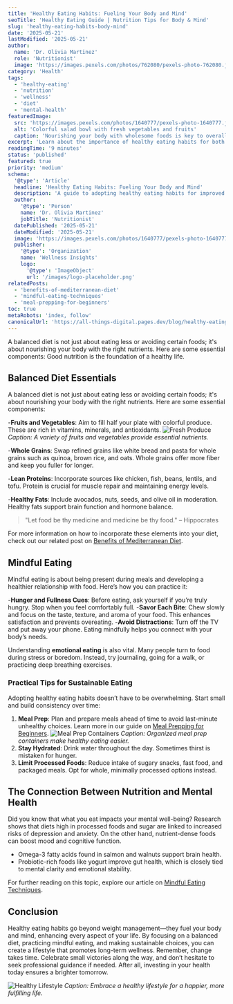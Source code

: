 ```yaml
---
title: 'Healthy Eating Habits: Fueling Your Body and Mind'
seoTitle: 'Healthy Eating Guide | Nutrition Tips for Body & Mind'
slug: 'healthy-eating-habits-body-mind'
date: '2025-05-21'
lastModified: '2025-05-21'
author:
  name: 'Dr. Olivia Martinez'
  role: 'Nutritionist'
  image: 'https://images.pexels.com/photos/762080/pexels-photo-762080.jpeg?auto=compress&cs=tinysrgb&w=1260&h=750&dpr=2'
category: 'Health'
tags:
  - 'healthy-eating'
  - 'nutrition'
  - 'wellness'
  - 'diet'
  - 'mental-health'
featuredImage:
  src: 'https://images.pexels.com/photos/1640777/pexels-photo-1640777.jpeg?auto=compress&cs=tinysrgb&w=1260&h=750&dpr=2'
  alt: 'Colorful salad bowl with fresh vegetables and fruits'
  caption: 'Nourishing your body with wholesome foods is key to overall health.'
excerpt: 'Learn about the importance of healthy eating habits for both physical and mental well-being. This guide provides practical tips on balanced diets, mindful eating, and making sustainable food choices.'
readingTime: '9 minutes'
status: 'published'
featured: true
priority: 'medium'
schema:
  '@type': 'Article'
  headline: 'Healthy Eating Habits: Fueling Your Body and Mind'
  description: 'A guide to adopting healthy eating habits for improved physical and mental health.'
  author:
    '@type': 'Person'
    name: 'Dr. Olivia Martinez'
    jobTitle: 'Nutritionist'
  datePublished: '2025-05-21'
  dateModified: '2025-05-21'
  image: 'https://images.pexels.com/photos/1640777/pexels-photo-1640777.jpeg?auto=compress&cs=tinysrgb&w=1260&h=750&dpr=2'
  publisher:
    '@type': 'Organization'
    name: 'Wellness Insights'
    logo:
      '@type': 'ImageObject'
      url: '/images/logo-placeholder.png'
relatedPosts:
  - 'benefits-of-mediterranean-diet'
  - 'mindful-eating-techniques'
  - 'meal-prepping-for-beginners'
toc: true
metaRobots: 'index, follow'
canonicalUrl: 'https://all-things-digital.pages.dev/blog/healthy-eating-habits-body-mind'
---
```


A balanced diet is not just about eating less or avoiding certain foods; it's about nourishing your body with the right nutrients. Here are some essential components: Good nutrition is the foundation of a healthy life.

## Balanced Diet Essentials

A balanced diet is not just about eating less or avoiding certain foods; it's about nourishing your body with the right nutrients. Here are some essential components:

-**Fruits and Vegetables**: Aim to fill half your plate with colorful produce. These are rich in vitamins, minerals, and antioxidants.
![Fresh Produce](https://images.pexels.com/photos/461198/pexels-photo-461198.jpeg?auto=compress&cs=tinysrgb&w=1260&h=750&dpr=2)
_Caption: A variety of fruits and vegetables provide essential nutrients._

-**Whole Grains**: Swap refined grains like white bread and pasta for whole grains such as quinoa, brown rice, and oats. Whole grains offer more fiber and keep you fuller for longer.

-**Lean Proteins**: Incorporate sources like chicken, fish, beans, lentils, and tofu. Protein is crucial for muscle repair and maintaining energy levels.

-**Healthy Fats**: Include avocados, nuts, seeds, and olive oil in moderation. Healthy fats support brain function and hormone balance.

> "Let food be thy medicine and medicine be thy food." – Hippocrates

For more information on how to incorporate these elements into your diet, check out our related post on [Benefits of Mediterranean Diet](#).

## Mindful Eating

Mindful eating is about being present during meals and developing a healthier relationship with food. Here’s how you can practice it:

-**Hunger and Fullness Cues**: Before eating, ask yourself if you’re truly hungry. Stop when you feel comfortably full. -**Savor Each Bite**: Chew slowly and focus on the taste, texture, and aroma of your food. This enhances satisfaction and prevents overeating. -**Avoid Distractions**: Turn off the TV and put away your phone. Eating mindfully helps you connect with your body’s needs.

Understanding **emotional eating** is also vital. Many people turn to food during stress or boredom. Instead, try journaling, going for a walk, or practicing deep breathing exercises.

### Practical Tips for Sustainable Eating

Adopting healthy eating habits doesn’t have to be overwhelming. Start small and build consistency over time:

1. **Meal Prep**: Plan and prepare meals ahead of time to avoid last-minute unhealthy choices. Learn more in our guide on [Meal Prepping for Beginners](#).
   ![Meal Prep Containers](https://images.pexels.com/photos/566566/pexels-photo-566566.jpeg?auto=compress&cs=tinysrgb&w=1260&h=750&dpr=2)
   _Caption: Organized meal prep containers make healthy eating easier._
2. **Stay Hydrated**: Drink water throughout the day. Sometimes thirst is mistaken for hunger.
3. **Limit Processed Foods**: Reduce intake of sugary snacks, fast food, and packaged meals. Opt for whole, minimally processed options instead.

## The Connection Between Nutrition and Mental Health

Did you know that what you eat impacts your mental well-being? Research shows that diets high in processed foods and sugar are linked to increased risks of depression and anxiety. On the other hand, nutrient-dense foods can boost mood and cognitive function.

- Omega-3 fatty acids found in salmon and walnuts support brain health.
- Probiotic-rich foods like yogurt improve gut health, which is closely tied to mental clarity and emotional stability.

For further reading on this topic, explore our article on [Mindful Eating Techniques](#).

## Conclusion

Healthy eating habits go beyond weight management—they fuel your body and mind, enhancing every aspect of your life. By focusing on a balanced diet, practicing mindful eating, and making sustainable choices, you can create a lifestyle that promotes long-term wellness.
Remember, change takes time. Celebrate small victories along the way, and don’t hesitate to seek professional guidance if needed. After all, investing in your health today ensures a brighter tomorrow.

![Healthy Lifestyle](https://images.pexels.com/photos/1036623/pexels-photo-1036623.jpeg?auto=compress&cs=tinysrgb&w=1260&h=750&dpr=2)
_Caption: Embrace a healthy lifestyle for a happier, more fulfilling life._
